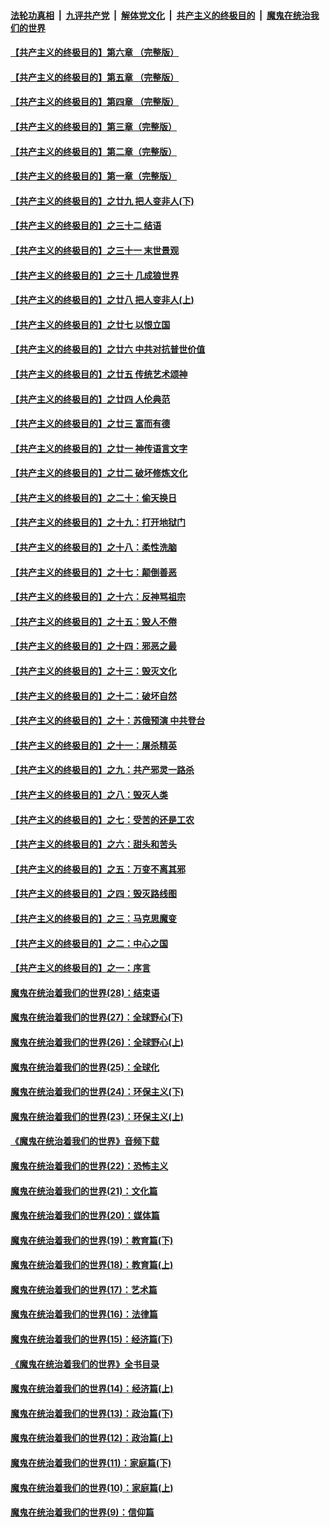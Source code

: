 

####  [法轮功真相](../../../../basic/blob/master/README.md?t=06282132) &nbsp;|&nbsp; [九评共产党](../../../../9ping.md/blob/master/README.md?t=06282132) &nbsp;|&nbsp; [解体党文化](../../../../jtdwh.md/blob/master/README.md?t=06282132)  &nbsp;|&nbsp; [共产主义的终极目的](../../../../gczydzjmd.md/blob/master/README.md?t=06282132) &nbsp;|&nbsp; [魔鬼在统治我们的世界](../../../../mgztzwmdsj.md/blob/master/README.md?t=06282132) 

#### [【共产主义的终极目的】第六章 （完整版）](../pages/nsc422/n11428913.md?t=06282132) 

#### [【共产主义的终极目的】第五章 （完整版）](../pages/nsc422/n11428912.md?t=06282132) 

#### [【共产主义的终极目的】第四章 （完整版）](../pages/nsc422/n11428907.md?t=06282132) 

#### [【共产主义的终极目的】第三章（完整版）](../pages/nsc422/n11428848.md?t=06282132) 

#### [【共产主义的终极目的】第二章（完整版）](../pages/nsc422/n11428831.md?t=06282132) 

#### [【共产主义的终极目的】第一章（完整版）](../pages/nsc422/n11417651.md?t=06282132) 

#### [【共产主义的终极目的】之廿九 把人变非人(下)](../pages/nsc422/n11344140.md?t=06282132) 

#### [【共产主义的终极目的】之三十二 结语](../pages/nsc422/n11360535.md?t=06282132) 

#### [【共产主义的终极目的】之三十一 末世景观](../pages/nsc422/n11351129.md?t=06282132) 

#### [【共产主义的终极目的】之三十 几成狼世界](../pages/nsc422/n11348280.md?t=06282132) 

#### [【共产主义的终极目的】之廿八 把人变非人(上)](../pages/nsc422/n11340492.md?t=06282132) 

#### [【共产主义的终极目的】之廿七 以恨立国](../pages/nsc422/n11336944.md?t=06282132) 

#### [【共产主义的终极目的】之廿六 中共对抗普世价值](../pages/nsc422/n11324785.md?t=06282132) 

#### [【共产主义的终极目的】之廿五 传统艺术颂神](../pages/nsc422/n11296396.md?t=06282132) 

#### [【共产主义的终极目的】之廿四 人伦典范](../pages/nsc422/n11296397.md?t=06282132) 

#### [【共产主义的终极目的】之廿三 富而有德](../pages/nsc422/n11283598.md?t=06282132) 

#### [【共产主义的终极目的】之廿一 神传语言文字](../pages/nsc422/n11263265.md?t=06282132) 

#### [【共产主义的终极目的】之廿二 破坏修炼文化](../pages/nsc422/n11245728.md?t=06282132) 

#### [【共产主义的终极目的】之二十：偷天换日](../pages/nsc422/n11238846.md?t=06282132) 

#### [【共产主义的终极目的】之十九：打开地狱门](../pages/nsc422/n11206376.md?t=06282132) 

#### [【共产主义的终极目的】之十八：柔性洗脑](../pages/nsc422/n11199994.md?t=06282132) 

#### [【共产主义的终极目的】之十七：颠倒善恶](../pages/nsc422/n11179782.md?t=06282132) 

#### [【共产主义的终极目的】之十六：反神骂祖宗](../pages/nsc422/n11166798.md?t=06282132) 

#### [【共产主义的终极目的】之十五：毁人不倦](../pages/nsc422/n11166792.md?t=06282132) 

#### [【共产主义的终极目的】之十四：邪恶之最](../pages/nsc422/n11150249.md?t=06282132) 

#### [【共产主义的终极目的】之十三：毁灭文化](../pages/nsc422/n11135227.md?t=06282132) 

#### [【共产主义的终极目的】之十二：破坏自然](../pages/nsc422/n11135214.md?t=06282132) 

#### [【共产主义的终极目的】之十：苏俄预演 中共登台](../pages/nsc422/n11118424.md?t=06282132) 

#### [【共产主义的终极目的】之十一：屠杀精英](../pages/nsc422/n11118442.md?t=06282132) 

#### [【共产主义的终极目的】之九：共产邪灵一路杀](../pages/nsc422/n11114139.md?t=06282132) 

#### [【共产主义的终极目的】之八：毁灭人类](../pages/nsc422/n11108503.md?t=06282132) 

#### [【共产主义的终极目的】之七：受苦的还是工农](../pages/nsc422/n11101809.md?t=06282132) 

#### [【共产主义的终极目的】之六：甜头和苦头](../pages/nsc422/n11096971.md?t=06282132) 

#### [【共产主义的终极目的】之五：万变不离其邪](../pages/nsc422/n11091285.md?t=06282132) 

#### [【共产主义的终极目的】之四：毁灭路线图](../pages/nsc422/n11086284.md?t=06282132) 

#### [【共产主义的终极目的】之三：马克思魔变](../pages/nsc422/n11061941.md?t=06282132) 

#### [【共产主义的终极目的】之二：中心之国](../pages/nsc422/n11047728.md?t=06282132) 

#### [【共产主义的终极目的】之一：序言](../pages/nsc422/n11086077.md?t=06282132) 

#### [魔鬼在统治着我们的世界(28)：结束语](../pages/nsc422/n10936246.md?t=06282132) 

#### [魔鬼在统治着我们的世界(27)：全球野心(下)](../pages/nsc422/n10928319.md?t=06282132) 

#### [魔鬼在统治着我们的世界(26)：全球野心(上)](../pages/nsc422/n10900318.md?t=06282132) 

#### [魔鬼在统治着我们的世界(25)：全球化](../pages/nsc422/n10788205.md?t=06282132) 

#### [魔鬼在统治着我们的世界(24)：环保主义(下)](../pages/nsc422/n10695307.md?t=06282132) 

#### [魔鬼在统治着我们的世界(23)：环保主义(上)](../pages/nsc422/n10688613.md?t=06282132) 

#### [《魔鬼在统治着我们的世界》音频下载](../pages/nsc422/n10635553.md?t=06282132) 

#### [魔鬼在统治着我们的世界(22)：恐怖主义](../pages/nsc422/n10614727.md?t=06282132) 

#### [魔鬼在统治着我们的世界(21)：文化篇](../pages/nsc422/n10597706.md?t=06282132) 

#### [魔鬼在统治着我们的世界(20)：媒体篇](../pages/nsc422/n10586579.md?t=06282132) 

#### [魔鬼在统治着我们的世界(19)：教育篇(下)](../pages/nsc422/n10564808.md?t=06282132) 

#### [魔鬼在统治着我们的世界(18)：教育篇(上)](../pages/nsc422/n10526970.md?t=06282132) 

#### [魔鬼在统治着我们的世界(17)：艺术篇](../pages/nsc422/n10499093.md?t=06282132) 

#### [魔鬼在统治着我们的世界(16)：法律篇](../pages/nsc422/n10485969.md?t=06282132) 

#### [魔鬼在统治着我们的世界(15)：经济篇(下)](../pages/nsc422/n10469975.md?t=06282132) 

#### [《魔鬼在统治着我们的世界》全书目录](../pages/nsc422/n10464261.md?t=06282132) 

#### [魔鬼在统治着我们的世界(14)：经济篇(上)](../pages/nsc422/n10457370.md?t=06282132) 

#### [魔鬼在统治着我们的世界(13)：政治篇(下)](../pages/nsc422/n10448270.md?t=06282132) 

#### [魔鬼在统治着我们的世界(12)：政治篇(上)](../pages/nsc422/n10444576.md?t=06282132) 

#### [魔鬼在统治着我们的世界(11)：家庭篇(下)](../pages/nsc422/n10440961.md?t=06282132) 

#### [魔鬼在统治着我们的世界(10)：家庭篇(上)](../pages/nsc422/n10435448.md?t=06282132) 

#### [魔鬼在统治着我们的世界(9)：信仰篇](../pages/nsc422/n10432159.md?t=06282132) 

